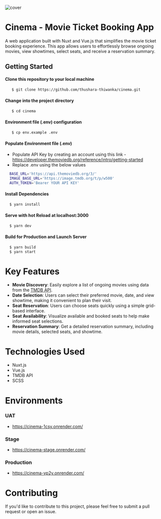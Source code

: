 ![cover](https://github.com/thushara-thiwanka/cinema/assets/142310256/e59d60fa-eed1-4b66-a5a1-c8a137295465)

# Cinema - Movie Ticket Booking App
A web application built with Nuxt and Vue.js that simplifies the movie ticket booking experience. This app allows users to effortlessly browse ongoing movies, view showtimes, select seats, and receive a reservation summary.

## Getting Started

#### Clone this repository to your local machine
```bash
   $ git clone https://github.com/thushara-thiwanka/cinema.git
```
#### Change into the project directory
```bash
   $ cd cinema
```

#### Environment file (.env) configuration
```bash
   $ cp env.example .env
```

#### Populate Environment file (.env)
- Populate API Key by creating an account using this link - https://developer.themoviedb.org/reference/intro/getting-started
- Replace .env using the below values

```bash
  BASE_URL='https://api.themoviedb.org/3/'
  IMAGE_BASE_URL='https://image.tmdb.org/t/p/w500'
  AUTH_TOKEN='Bearer YOUR API KEY'
```
#### Install Dependencies
```bash
  $ yarn install
```

#### Serve with hot Reload at localhost:3000
```bash
  $ yarn dev
```

#### Build for Production and Launch Server
```bash
  $ yarn build
  $ yarn start
```

# Key Features
- **Movie Discovery**: Easily explore a list of ongoing movies using data from the [TMDB API](https://www.themoviedb.org/).
- **Date Selection**: Users can select their preferred movie, date, and view showtime, making it convenient to plan their visit.
- **Seat Reservation**: Users can choose seats quickly using a simple grid-based interface.
- **Seat Availability**: Visualize available and booked seats to help make informed seat selections.
- **Reservation Summary**: Get a detailed reservation summary, including movie details, selected seats, and showtime.

# Technologies Used
- Nuxt.js
- Vue.js
- TMDB API
- SCSS

# Environments

### UAT
- https://cinema-1csy.onrender.com/
### Stage
- https://cinema-stage.onrender.com/
### Production
- https://cinema-vp2y.onrender.com/

# Contributing
If you'd like to contribute to this project, please feel free to submit a pull request or open an issue.

